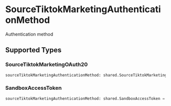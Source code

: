 # SourceTiktokMarketingAuthenticationMethod

Authentication method


## Supported Types

### SourceTiktokMarketingOAuth20

```python
sourceTiktokMarketingAuthenticationMethod: shared.SourceTiktokMarketingOAuth20 = /* values here */
```

### SandboxAccessToken

```python
sourceTiktokMarketingAuthenticationMethod: shared.SandboxAccessToken = /* values here */
```

